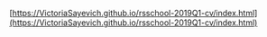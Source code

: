 [https://VictoriaSayevich.github.io/rsschool-2019Q1-cv/index.html](https://VictoriaSayevich.github.io/rsschool-2019Q1-cv/index.html)
